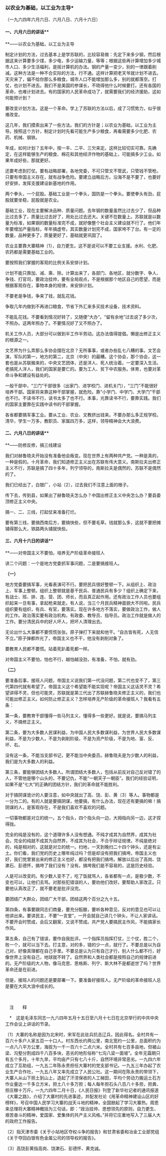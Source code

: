 ### **以农业为基础，以工业为主导**\*

（一九六四年六月六日、六月八日、六月十六日）

#### 一、六月六日的讲话**  
**——以农业为基础，以工业为主导

制定计划的方法，过去基本上是学苏联的，比较容易做：先定下来多少钢，然后根据这来计算要多少煤，多少电，多少运输力量，等等；根据这些再计算增加多少城市人口、多少生活福利，是摇计算机的办法。钢的产量一变少，别的一律跟着削减。这种方法是一种不合实际的方法，行不通。这样计算把老天爷就计划不进去。天灾来了，偏不给你那么多粮食，城市人口不能增加那么多，别的就都落空。打仗，也计划不进去。我们不是美国的参谋长，不晓得他什么时候要打。还有各国的革命，也难计划进去。有的国家的人民革命成功了，就需要我们的经济援助，这如何能预计到？

要改变计划方法。这是一个革命。学上了苏联的方法以后，成了习惯势力，似乎很难改变。

这几年，我们摸索出来了一些方法。我们的方针是；以农业为基础，以工业为主导。按照这个方针，制定计划时先看可能生产多少粮食，再看需要多少化肥、农药、机械、钢铁。

年成，如何计划？五年中，按一丰、二平、三欠来定。这样比较切实可靠。先确定，在这样能够生产的粮食、棉花和其他经济作物的基础上，可能搞多少工业。如果年成好些，那就更好。

还要考虑到打仗。要有战略部署，各地党委，不可只管文不管武，只管钱不管枪。只要有帝国主义存在，就有战争危险。要建立战略后方。沿海不是不要了，也要好好安排，发挥支援建设新基地的作用。

两个拳头，一个屁股。基础工业是一个拳头，国防是一个拳头。要使拳头有劲，屁股就要坐稳，屁股就是农业。

基础工业，现在主要解决品种、质量问题。去年钢的数量虽然比过去少了，但品种比过去多了，质量比过去好了，用处比过去还大。关键不在数量上。苏联就是以数量为标准，如果钢的数量标准完不成，就好像整个社会主义建设就不行了。他们年年要增加产量指标，年年搞虚夸。其实数量计划完不成，国家垮不了台。有一定的数量，品种更多了，质量更好了，基础就更巩固了。

农业主要靠大寨精神〔1〕，自力更生。这不是说可以不要工业支援。水利、化肥、农药都是需要基础工业的。

要按照我们掌握的客观的比例关系安排计划。

计划不能只靠加、减、乘、除。计算出来了，各部门、各地区，就分数字、争人、争钱、打官司，要政治挂帅，要有全局观点，不是根据那个地区自己的愿望，而是根据客观存在，事物本身的规律，来安排计划。

不要老是争钱，争来了钱，就乱花钱。

争取几年内做到不再进口粮食，节省下外汇来多买技术设备，技术资料。

不能乱花钱。不要看到情况好转了，又随便“大办”。“留有余地”过去说了多少次，不照办。这两年照办了。不要情况好了又不照办了。

机关工作人员，大部分可以做到半工作半劳动。这办法值得提倡。懒是出修正主义的根源之一。

文艺界为什么弄那么多协会摆在北京？无所事事，或者办些乱七八糟的事。文艺会演，军队的第一，地方的第二，北京（中央）的最糟。这个协会，那个协会，这一套也是从苏联搬来的，中央文艺团体，还是洋人、死人统治着。一定要深入生活。老搞死人洋人，我们的国家是要亡的。要为工人、贫下中农服务。体育，也要对革命斗争和建设有益处的。

一般干部中，“三门”干部很多（出家门、进学校门、进机关门），“三门”不能很好培养干部。国家将来靠这种干部掌握，就危险。靠“小学门、中学门、大学门”干部也不行。不读书不行，读书太多了也不行。本事，光靠读书不行，要靠实践。我们的国家主要靠在实践中读书的干部掌握。

各省都要搞军事工业。要从工业、农业、文教挤出钱来。不要办那么多正规学校。清华，学生一万多，教职员、家属四万多，这样，领导精神会大大浪费。

#### 二、六月八日的讲话**  
**——防修反修，搞三线建设

我们对赫鲁晓夫开始没有准备他会叛变。现在世界上有两种共产党。一种是真的，一种是假的。十月革命，我们知道修正主义出在苏联有伟大意义。南斯拉夫出修正主义不行，苏联是搞了四十多年，列宁领导的，南斯拉夫是偶然的，苏联不是偶然的了。

我们已经出了，白银厂，小站〔2〕，过去我们不注意上面的根子。

传下去，传到县，如果出了赫鲁晓夫怎么办？中国出修正主义中央怎么办？要县委顶修正主义中央。

搞一、二、三线，打起仗来准备打烂。

要有第三线，要搞西南后方，要搞快些，但不要毛草。钱就那么多，这就不要把摊铺得那么大，铁路两头铺就快些。

#### 三、六月十六日的讲话**  
**——对帝国主义不要怕，培养无产阶级革命接班人

讲二个问题：一个是地方党委抓军事问题，二是要搞接班人。

**（一）**

地方党委要搞军事，光看表演可不行。要把民兵很好整顿一下。从组织上、政治上、军事上整顿。组织上整顿就是基干民兵、普通民兵有多少？组织上确定下来，有战士、班、排、连、营、团、师长，而且真正起作用。还有政治工作人员也要组织起来一旦有事，拿起枪来就走。有人说，当三个月民兵精神面貌大不同啦。民兵组织要有组织，有兵、有官，要落实。现在许多地方不落实，要做政治工作，做人的工作。政治落实要有政治机构，有政委、教导员、指导员。政治工作就是做人的工作。要分清民兵中的好人坏人，把坏人清理出去。

无论出什么大事都不要慌慌张张。原子弹打下来就和他干。“自古皆有死，人无信不立。”原子弹都炸光了，帝国主义也不干，他没有剥削对象了。

要教育人民都不要慌。站着死趴着死都一样。

对帝国主义不要怕，怕也不行，越怕越没劲，有准备，不怕，就有劲。

**（二）**

要准备后事，接班人问题，帝国主义说我们第一代没问题，第二代也变不了，第三代第四代就有希望了。帝国主义这个希望能不能实现呢？帝国主义这话灵不灵？希望讲得不灵，但也可能灵，苏联就是第三代出了苏联赫鲁晓夫修正主义的，我们也可能出修正主义。如何防止修正主义？怎样培养无产阶级的革命接班人？我看有五条：

第一条，要教育干部懂得一些马列主义，懂得多一些更好。就是说，要搞马列主义，不搞修正主义。

第二条，要为大多数人民谋利益，为中国人民大多数谋利益，为世界人民大多数谋利益，不是为少数人，不是为剥削阶级，不是为资产阶级，不是为地、富、反、坏、右。

没有这一条，不能当支部书记，更不能当中央委员。赫鲁晓夫是为少数人的利益，我们是为大多数人的利益。

第三条，要能够团结大多数人。所谓团结大多数人，包括从前反对自己反对错了的人，不管他是哪个山头的，不要记仇，不能“一朝天子一朝臣”。我们的经验证明，如果不是“七大”的正确的团结方针，我们的革命就不能胜利。

对于搞阴谋诡计的人要注意，如中央就出了高、饶、彭、黄〔3〕等人。事物都是一分为二的。有的人就是要搞阴谋，他要搞，有什么办法，现在还有要搞的嘛！搞阴谋的人，是客观存在，不是我们喜欢不喜欢的问题。

一切事物都是对立的统一。五个指头，四个指头向一边，大拇指向另一边，这才捏得拢。

完全的纯是没有的，这个道理许多人没有想通。不纯才成其为自然界，成其为社会。完全的纯就不成其为自然界，不成其为社会，不合乎辩证规律。不纯是绝对的，纯是相对的，这就是对立的统一。扫地，一天到晚扫二十四个钟头，还是有尘土。你们看，我们党的历史上哪年纯过吗？但是却没有把我们搞垮。帝国主义也好，我们党里冒出来的修正主义也好，都没有把我们搞垮。解放以后出了高岗、饶漱石、彭德怀，搞垮了我们没有？没有。搞垮我们是不容易的，这是历史经验。

人是可以改变的。有少数人变不了，吃了饭就骂人，各省都有一点，是极少数，不变也可以，让他们去骂。对那些犯错误的人，要劝他们改好。要帮助人家改正。只要他认真改正了，就不要老是批评没完。

要团结广大群众，团结广大干部，团结这两个百分之九十五。

第四条，有事要跟同志们商量，要充分酝酿，要听各种意见，反对的意见也可以让他讲出来。要讲民主，不要“一言堂”，一开会就自己讲几个钟头，不让人家讲话。不要开会时赞成，会后又翻案，又说不赞成。共产党人要搞民主作风，不能搞家长作风。

第五条，自己有了错误，要作自我批评。一个指挥员指挥打仗，三个仗，胜二个，败一个，就可以当下去。打主意，对的多，错的少一点，就行了。不要总是以为自己对，好像真理都在自己手里。不要总是认为只有自己才行，别人什么都不行，好像世界上没有自己，地球就不转了。自然界和人类社会都是按照自己的规律前进的。无产阶级的大人物，像马克思、恩格斯、列宁、斯大林不是都逝世了吗？世界革命还是在前进。

但是，接班人的问题还是要部署一下。要准备好接班人。无产阶级的革命接班人总是要在大风大浪中成长的。

　　

　注　　释　

　\*　这是毛泽东同志一九六四年五月十五日至六月十七日在北京举行的中共中央工作会议上讲话的节录。

〔1〕大寨的名称是因为北宋时，宋军在此驻兵抗击辽兵，因此得名。全村共有一百六十多户人家五百一十口人。村东西长约两公里，南北宽约一公里，总面积约为一点八八平方公里，海拔为一千一百六十二点六米。全村共有七百多亩地，但被山梁、沟壑分割成四千八百多块，恶劣的地形俗称“七沟八梁一面坡”。全年无霜期只有五个多月，十年九旱，平均亩产只有七八十斤，自然环境非常恶劣。一九四六年成立了互助组，一九五二年陈永贵担任大寨村的党支部书记。一九五三年办起了农业生产合作社，一九五八年又率先成立了人民公社。这一期间在陈永贵的带领下，大寨人从山下担土到山上，造起了汗涝保收的人工梯田，平均个劳动力搬运土石方作业量达一千多立方米，担土八十多万担；每人每年担石头八百八十多担，担粪、担庄稼十万斤。一九六四年二月十日，《人民日报》刊登了新华社记者的通讯报道《大寨之路》，介绍了大寨村的先进事迹，并配发社论《用革命精神建设山区的好榜样》，号召中国人民学习大寨的战天斗地的精神，全国掀起了学习大寨热。周恩来总理将大寨精神概括为三句话，即：“政治挂帅、思想领先的原则，自力更生、艰苦奋斗的精神，爱国家、爱集体的共产主义风格。”并将它庄重地写入了三届人大的政府工作报告。

〔2〕指天津市委《关于小站地区夺权斗争的报告》和甘肃省委和冶金工业部党组《关于夺回白银有色金属公司的领导权的报告》。

〔3〕高饶彭黄指高岗、饶漱石、彭德怀、黄克诚。